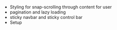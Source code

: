 - Styling for snap-scrolling through content for user 
- pagination and lazy loading
- sticky navbar and sticky control bar
- Setup 
